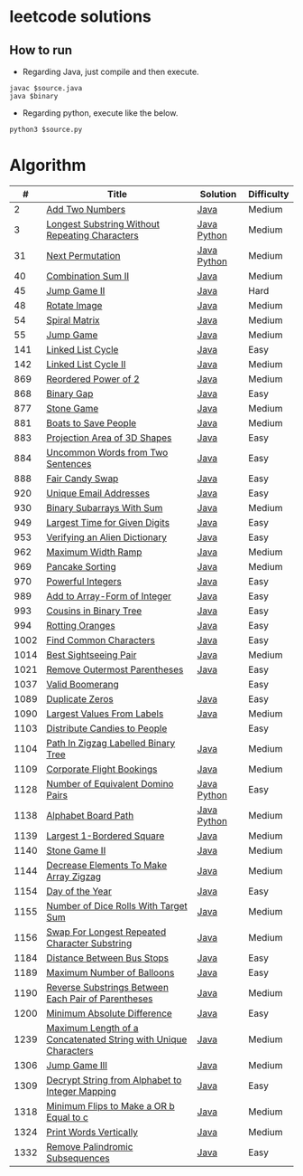 # leetcode solutions

## How to run
- Regarding Java, just compile and then execute.
```
javac $source.java 
java $binary
```

- Regarding python, execute like the below.
```
python3 $source.py
```

# Algorithm
| # | Title | Solution | Difficulty |
|---| ----- | -------- | ---------- |
|2|[Add Two Numbers](https://leetcode.com/problems/add-two-numbers/)|[Java](https://github.com/cocoa-maemae/leetcode/blob/master/algorithm/java/AddTwoNumber.java)| Medium |
|3|[Longest Substring Without Repeating Characters](https://leetcode.com/problems/longest-substring-without-repeating-characters/)|[Java](https://github.com/cocoa-maemae/leetcode/blob/master/algorithm/java/LongestSubstringWithoutRepeatingCharacters.java) [Python](https://github.com/cocoa-maemae/leetcode/blob/master/algorithm/python/longest_substring_without_characters.py)|Medium|
|31|[Next Permutation](https://leetcode.com/problems/next-permutation/)|[Java](https://github.com/cocoa-maemae/leetcode/blob/master/algorithm/java/NextPermutation.java) [Python](https://github.com/cocoa-maemae/leetcode/blob/master/algorithm/python/next_permutation.py)| Medium |
|40|[Combination Sum II](https://leetcode.com/problems/combination-sum-ii/)|[Java](https://github.com/cocoa-maemae/leetcode/blob/master/algorithm/java/CombinationSum2.java)| Medium |
|45|[Jump Game II](https://leetcode.com/problems/jump-game-ii/)|[Java](https://github.com/cocoa-maemae/leetcode/blob/master/algorithm/java/JumpGame2.java)|Hard|
|48|[Rotate Image](https://leetcode.com/problems/rotate-image/)|[Java](https://github.com/cocoa-maemae/leetcode/blob/master/algorithm/java/RotateImage.java)| Medium |
|54|[Spiral Matrix](https://leetcode.com/problems/spiral-matrix/)|[Java](https://github.com/cocoa-maemae/leetcode/blob/master/algorithm/java/SpiralMatrix.java)| Medium |
|55|[Jump Game](https://leetcode.com/problems/jump-game/)|[Java](https://github.com/cocoa-maemae/leetcode/blob/master/algorithm/java/JumpGame.java)| Medium |
|141|[Linked List Cycle](https://leetcode.com/problems/linked-list-cycle/)|[Java](https://github.com/cocoa-maemae/leetcode/blob/master/algorithm/java/LinkedListCycle.java)|Easy|
|142|[Linked List Cycle II](https://leetcode.com/problems/linked-list-cycle-ii/)|[Java](https://github.com/cocoa-maemae/leetcode/blob/master/algorithm/java/LinkedListCycle2.java)|Medium|
|869|[Reordered Power of 2](https://leetcode.com/problems/reordered-power-of-2/)|[Java](https://github.com/cocoa-maemae/leetcode/blob/master/algorithm/java/ReorderedPowerOf2.java)| Medium |
|868|[Binary Gap](https://leetcode.com/problems/binary-gap/)|[Java](https://github.com/cocoa-maemae/leetcode/blob/master/algorithm/java/BinaryGap.java)| Easy |
|877|[Stone Game](https://leetcode.com/problems/stone-game/)|[Java](https://github.com/cocoa-maemae/leetcode/blob/master/algorithm/java/StoneGame.java)| Medium |
|881|[Boats to Save People](https://leetcode.com/problems/boats-to-save-people/)|[Java](https://github.com/cocoa-maemae/leetcode/blob/master/algorithm/java/BoatsToSavePeople.java)| Medium |
|883|[Projection Area of 3D Shapes](https://leetcode.com/problems/projection-area-of-3d-shapes/)|[Java](https://github.com/cocoa-maemae/leetcode/blob/master/algorithm/java/ProjectionAreaOf3DShapes.java)| Easy |
|884|[Uncommon Words from Two Sentences](https://leetcode.com/problems/uncommon-words-from-two-sentences/)|[Java](https://github.com/cocoa-maemae/leetcode/blob/master/algorithm/java/UncommonWordsFromTwoSentences.java)| Easy |
|888|[Fair Candy Swap](https://leetcode.com/problems/fair-candy-swap/)|[Java](https://github.com/cocoa-maemae/leetcode/blob/master/algorithm/java/FairCandySwap.java)| Easy |
|920|[Unique Email Addresses](https://leetcode.com/problems/unique-email-addresses/)|[Java](https://github.com/cocoa-maemae/leetcode/blob/master/algorithm/java/UniqueEmailAddresses.java)| Easy |
|930|[Binary Subarrays With Sum](https://leetcode.com/problems/binary-subarrays-with-sum/)|[Java](https://github.com/cocoa-maemae/leetcode/blob/master/algorithm/java/BinarySubarraysWithSum.java)| Medium |
|949|[Largest Time for Given Digits](https://leetcode.com/problems/largest-time-for-given-digits/)|[Java](https://github.com/cocoa-maemae/leetcode/blob/master/algorithm/java/LargestTimeFromDigits.java)| Easy |
|953|[Verifying an Alien Dictionary](https://leetcode.com/problems/verifying-an-alien-dictionary/)|[Java](https://github.com/cocoa-maemae/leetcode/blob/master/algorithm/java/VerifyingAnAlienDirectory.java)| Easy |
|962|[Maximum Width Ramp](https://leetcode.com/problems/maximum-width-ramp/)|[Java](https://github.com/cocoa-maemae/leetcode/blob/master/algorithm/java/MaximumWidthRamp.java)| Medium |
|969|[Pancake Sorting](https://leetcode.com/problems/pancake-sorting/)|[Java](https://github.com/cocoa-maemae/leetcode/blob/master/algorithm/java/PancakeSorting.java)| Medium |
|970|[Powerful Integers](https://leetcode.com/problems/powerful-integers/)|[Java](https://github.com/cocoa-maemae/leetcode/blob/master/algorithm/java/PowerfulIntegers.java)| Easy |
|989|[Add to Array-Form of Integer](https://leetcode.com/problems/add-to-array-form-of-integer/)|[Java](https://github.com/cocoa-maemae/leetcode/blob/master/algorithm/java/AddToArrayFormOfInteger.java)| Easy |
|993| [Cousins in Binary Tree](https://leetcode.com/problems/cousins-in-binary-tree/) | [Java](https://github.com/cocoa-maemae/leetcode/blob/master/algorithm/java/CousinsInBinaryTree.java) | Easy |
|994|[Rotting Oranges](https://leetcode.com/problems/rotting-oranges/)|[Java](https://github.com/cocoa-maemae/leetcode/blob/master/algorithm/java/RottingOrange.java)| Easy |
|1002| [Find Common Characters](https://leetcode.com/problems/find-common-characters/) | [Java](https://github.com/cocoa-maemae/leetcode/blob/master/algorithm/java/FindCommonCharacters.java) | Easy |
|1014|[Best Sightseeing Pair](https://leetcode.com/problems/best-sightseeing-pair/)|[Java](https://github.com/cocoa-maemae/leetcode/blob/master/algorithm/java/BestSightseeingPair.java)| Medium |
|1021|[Remove Outermost Parentheses](https://leetcode.com/problems/remove-outermost-parentheses/)|[Java](https://github.com/cocoa-maemae/leetcode/blob/master/algorithm/java/RemoveOutermostParentheses.java)| Easy |
|1037|[Valid Boomerang](https://leetcode.com/problems/valid-boomerang/)|[]()| Easy |
|1089|[Duplicate Zeros](https://leetcode.com/problems/duplicate-zeros/)|[Java](https://github.com/cocoa-maemae/leetcode/blob/master/algorithm/java/DuplicateZeros.java)| Easy |
|1090|[Largest Values From Labels](https://leetcode.com/problems/largest-values-from-labels/)|[Java](https://github.com/cocoa-maemae/leetcode/blob/master/algorithm/java/LargestValuesFromLabels.java)| Medium |
|1103|[Distribute Candies to People](https://leetcode.com/problems/distribute-candies-to-people/)|[]()| Easy |
|1104|[Path In Zigzag Labelled Binary Tree](https://leetcode.com/problems/path-in-zigzag-labelled-binary-tree/)|[Java](https://github.com/cocoa-maemae/leetcode/blob/master/algorithm/java/PathInZigzagLabelledBinaryTree.java)| Medium |
|1109|[Corporate Flight Bookings](https://leetcode.com/problems/corporate-flight-bookings/)|[Java](https://github.com/cocoa-maemae/leetcode/blob/master/algorithm/java/CorporateFlightBookings.java)| Medium |
|1128|[Number of Equivalent Domino Pairs](https://leetcode.com/problems/number-of-equivalent-domino-pairs/)|[Java](https://github.com/cocoa-maemae/leetcode/blob/master/algorithm/java/NumberOfEquivalentDominoPairs.java) [Python](https://github.com/cocoa-maemae/leetcode/blob/master/algorithm/python/number_of_equivalent_domino_pairs.py)| Easy |
|1138| [Alphabet Board Path](https://leetcode.com/problems/alphabet-board-path/) |[Java](https://github.com/cocoa-maemae/leetcode/blob/master/algorithm/java/AlphabetBoardPath.java) [Python](https://github.com/cocoa-maemae/leetcode/blob/master/algorithm/python/alphabet_board_path.py) | Medium |
|1139| [Largest 1-Bordered Square](https://leetcode.com/problems/largest-1-bordered-square/) |[Java](https://github.com/cocoa-maemae/leetcode/blob/master/algorithm/java/Largets1BorderedSquare.java)| Medium |
|1140| [Stone Game II](https://leetcode.com/problems/stone-game-ii/) | [Java](https://github.com/cocoa-maemae/leetcode/blob/master/algorithm/java/StoneGame2.java) | Medium |
|1144| [Decrease Elements To Make Array Zigzag](https://leetcode.com/problems/decrease-elements-to-make-array-zigzag/) | [Java](https://github.com/cocoa-maemae/leetcode/blob/master/algorithm/java/DecreaseElementsToMakeArrayZigzag.java) | Medium |
|1154| [Day of the Year](https://leetcode.com/problems/day-of-the-year/) | [Java](https://github.com/cocoa-maemae/leetcode/blob/master/algorithm/java/DayOfTheYear.java)| Easy |
|1155| [Number of Dice Rolls With Target Sum](https://leetcode.com/problems/number-of-dice-rolls-with-target-sum/) | [Java](https://github.com/cocoa-maemae/leetcode/blob/master/algorithm/java/NumberOfDiceRollsWithTargetSum.java) | Medium |
|1156| [Swap For Longest Repeated Character Substring](https://leetcode.com/problems/swap-for-longest-repeated-character-substring/) | [Java](https://github.com/cocoa-maemae/leetcode/blob/master/algorithm/java/SwapForLongestRepeatedCharacterSubstring.java) | Medium |
|1184| [Distance Between Bus Stops](https://leetcode.com/problems/distance-between-bus-stops/) | [Java](https://github.com/cocoa-maemae/leetcode/blob/master/algorithm/java/DistanceBetweenBusStops.java) | Easy |
|1189| [Maximum Number of Balloons](https://leetcode.com/problems/maximum-number-of-balloons/) | [Java](https://github.com/cocoa-maemae/leetcode/blob/master/algorithm/java/MaximumNumberOfBalloons.java) | Easy |
|1190|[Reverse Substrings Between Each Pair of Parentheses](https://leetcode.com/problems/reverse-substrings-between-each-pair-of-parentheses/)|[Java](https://github.com/cocoa-maemae/leetcode/blob/master/algorithm/java/ReverseSubstringsBetweenEachPairOfParentheses.java)| Medium |
|1200| [Minimum Absolute Difference](https://leetcode.com/problems/minimum-absolute-difference/) | [Java](https://github.com/cocoa-maemae/leetcode/blob/master/algorithm/java/MinimumAbsoluteDifference.java) | Easy |
|1239|[Maximum Length of a Concatenated String with Unique Characters](https://leetcode.com/problems/maximum-length-of-a-concatenated-string-with-unique-characters/)|[Java](https://github.com/cocoa-maemae/leetcode/blob/master/algorithm/java/MaximumLengthOfAConcatenatedStringWithUniqueCharacters.java)| Medium |
|1306|[Jump Game III](https://leetcode.com/problems/jump-game-iii/)|[Java](https://github.com/cocoa-maemae/leetcode/blob/master/algorithm/java/JumpGame3.java)|Medium|
|1309|[Decrypt String from Alphabet to Integer Mapping](https://leetcode.com/problems/decrypt-string-from-alphabet-to-integer-mapping/)|[Java](https://github.com/cocoa-maemae/leetcode/blob/master/algorithm/java/DecryptStringFromAlphabetToIntegerMapping.java)|Easy|
|1318|[Minimum Flips to Make a OR b Equal to c](https://leetcode.com/problems/minimum-flips-to-make-a-or-b-equal-to-c/)|[Java](https://github.com/cocoa-maemae/leetcode/blob/master/algorithm/java/MinimumFlipsToMakeaORbEqualToc.java)|Medium|
|1324|[Print Words Vertically](https://leetcode.com/problems/print-words-vertically/)|[Java](https://github.com/cocoa-maemae/leetcode/blob/master/algorithm/java/PrintWordsVertically.java)|Medium|
|1332|[Remove Palindromic Subsequences](https://leetcode.com/problems/remove-palindromic-subsequences/)|[Java](https://github.com/cocoa-maemae/leetcode/blob/master/algorithm/java/RemovePalindromicSubsequences.java)|Easy|

